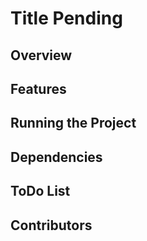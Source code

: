 # Title Pending

## Overview

## Features

## Running the Project

## Dependencies

## ToDo List

## Contributors
